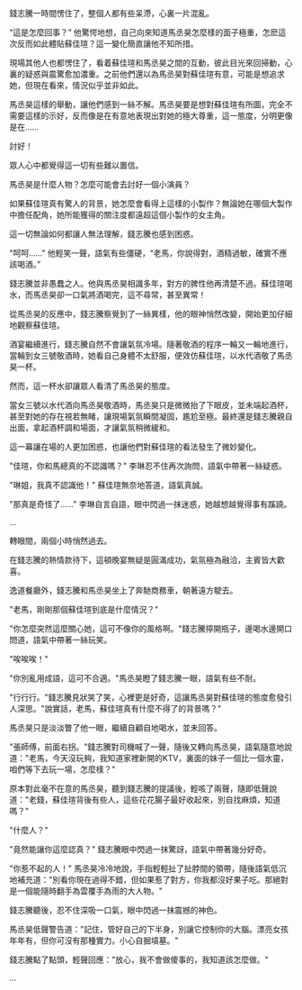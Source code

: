 錢志騰一時間愣住了，整個人都有些呆滯，心裏一片混亂。

“這是怎麼回事？” 他驚愕地想，自己向來知道馬丞昊怎麼樣的面子極重，怎麽這次反而如此體貼蘇佳瑄？這一變化簡直讓他不知所措。

現場其他人也都愣住了，看着蘇佳瑄和馬丞昊之間的互動，彼此目光來回掃動，心裏的疑惑與震驚愈加濃重。之前他們還以為馬丞昊對蘇佳瑄有意，可能是想追求她，但現在看來，情況似乎並非如此。

馬丞昊這樣的舉動，讓他們感到一絲不解。馬丞昊要是想對蘇佳瑄有所圖，完全不需要這樣的示好，反而像是在有意地表現出對她的極大尊重，這一態度，分明更像是在……

討好！

眾人心中都覺得這一切有些難以置信。

馬丞昊是什麼人物？怎麼可能會去討好一個小演員？

如果蘇佳瑄真有驚人的背景，她怎麼會看得上這樣的小製作？無論她在哪個大製作中擔任配角，她所能獲得的關注度都遠超這個小製作的女主角。

這一切無論如何都讓人無法理解，錢志騰也感到困惑。

"呵呵……" 他輕笑一聲，語氣有些僵硬，“老馬，你說得對，酒精過敏，確實不應該喝酒。”

錢志騰並非愚蠢之人。他與馬丞昊相識多年，對方的脾性他再清楚不過。蘇佳瑄喝水，而馬丞昊卻一口氣將酒喝完，這不尋常，甚至異常！

從馬丞昊的反應中，錢志騰察覺到了一絲異樣，他的眼神悄然改變，開始更加仔細地觀察蘇佳瑄。

酒宴繼續進行，錢志騰自然不會讓氣氛冷場。隨著敬酒的程序一輪又一輪地進行，當輪到女三號敬酒時，她看自己身體不太舒服，便效仿蘇佳瑄，以水代酒敬了馬丞昊一杯。

然而，這一杯水卻讓眾人看清了馬丞昊的態度。

當女三號以水代酒向馬丞昊敬酒時，馬丞昊只是微微抬了下眼皮，並未端起酒杯，甚至對她的存在視若無睹，讓現場氣氛瞬間凝固，尷尬至極。最終還是錢志騰親自出面，拿起酒杯調和場面，才讓氣氛稍微緩和。

這一幕讓在場的人更加困惑，也讓他們對蘇佳瑄的看法發生了微妙變化。

"佳瑄，你和馬總真的不認識嗎？" 李琳忍不住再次詢問，語氣中帶著一絲疑惑。

"琳姐，我真不認識他！" 蘇佳瑄無奈地答道，語氣真誠。

"那真是奇怪了……" 李琳自言自語，眼中閃過一抹迷惑，她越想越覺得事有蹊蹺。

...

轉眼間，兩個小時悄然過去。

在錢志騰的熱情款待下，這頓晚宴無疑是圓滿成功，氣氛極為融洽，主賓皆大歡喜。

逸道餐廳外，錢志騰和馬丞昊坐上了奔馳商務車，朝著遠方駛去。

"老馬，剛剛那個蘇佳瑄到底是什麼情況？"

"你怎麼突然這麼關心她，這可不像你的風格啊。"錢志騰擰開瓶子，邊喝水邊開口問道，語氣中帶著一絲玩笑。

"唉唉唉！"

"你別亂用成語，這可不合適。"馬丞昊瞪了錢志騰一眼，語氣有些不耐。

"行行行。"錢志騰見狀笑了笑，心裡更是好奇，這讓馬丞昊對蘇佳瑄的態度愈發引人深思。"說實話，老馬，蘇佳瑄真有什麼不得了的背景嗎？"

馬丞昊只是淡淡瞥了他一眼，繼續自顧自地喝水，並未回答。

"張師傅，前面右拐。"錢志騰對司機喊了一聲，隨後又轉向馬丞昊，語氣隨意地說道："老馬，今天沒玩夠，我知道家裡新開的KTV，裏面的妹子一個比一個水靈，咱們等下去玩一場，怎麼樣？"

原本對此毫不在意的馬丞昊，聽到錢志騰的提議後，輕咳了兩聲，隨即低聲說道："老錢，蘇佳瑄背後有些人，這些花花腸子最好收起來，別自找麻煩，知道嗎？"

"什麼人？"

"竟然能讓你這麼認真？" 錢志騰眼中閃過一抹驚訝，語氣中帶著幾分好奇。

"你惹不起的人！" 馬丞昊冷冷地說，手指輕輕扯了扯脖間的領帶，隨後語氣低沉地補充道："別看你現在過得不錯，但如果惹了對方，你我都沒好果子吃。那絕對是一個能隨時翻手為雲覆手為雨的大人物。"

錢志騰聽後，忍不住深吸一口氣，眼中閃過一抹震撼的神色。

馬丞昊低聲警告道："記住，管好自己的下半身，別讓它控制你的大腦。漂亮女孩年年有，但你可沒有那種實力。小心自掘墳墓。"

錢志騰點了點頭，輕聲回應："放心，我不會做傻事的，我知道該怎麼做。"

...